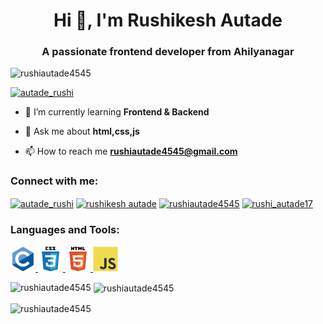 <h1 align="center">Hi 👋, I'm Rushikesh Autade</h1>
<h3 align="center">A passionate frontend developer from Ahilyanagar</h3>

<p align="left"> <img src="https://komarev.com/ghpvc/?username=rushiautade4545&label=Profile%20views&color=0e75b6&style=flat" alt="rushiautade4545" /> </p>

<p align="left"> <a href="https://twitter.com/autade_rushi" target="blank"><img src="https://img.shields.io/twitter/follow/autade_rushi?logo=twitter&style=for-the-badge" alt="autade_rushi" /></a> </p>

- 🌱 I’m currently learning **Frontend & Backend**

- 💬 Ask me about **html,css,js**

- 📫 How to reach me **rushiautade4545@gmail.com**

<h3 align="left">Connect with me:</h3>
<p align="left">
<a href="https://twitter.com/autade_rushi" target="blank"><img align="center" src="https://raw.githubusercontent.com/rahuldkjain/github-profile-readme-generator/master/src/images/icons/Social/twitter.svg" alt="autade_rushi" height="30" width="40" /></a>
<a href="https://linkedin.com/in/rushikesh autade" target="blank"><img align="center" src="https://raw.githubusercontent.com/rahuldkjain/github-profile-readme-generator/master/src/images/icons/Social/linked-in-alt.svg" alt="rushikesh autade" height="30" width="40" /></a>
<a href="https://kaggle.com/rushiautade4545" target="blank"><img align="center" src="https://raw.githubusercontent.com/rahuldkjain/github-profile-readme-generator/master/src/images/icons/Social/kaggle.svg" alt="rushiautade4545" height="30" width="40" /></a>
<a href="https://instagram.com/rushi_autade17" target="blank"><img align="center" src="https://raw.githubusercontent.com/rahuldkjain/github-profile-readme-generator/master/src/images/icons/Social/instagram.svg" alt="rushi_autade17" height="30" width="40" /></a>
</p>

<h3 align="left">Languages and Tools:</h3>
<p align="left"> <a href="https://www.cprogramming.com/" target="_blank" rel="noreferrer"> <img src="https://raw.githubusercontent.com/devicons/devicon/master/icons/c/c-original.svg" alt="c" width="40" height="40"/> </a> <a href="https://www.w3schools.com/css/" target="_blank" rel="noreferrer"> <img src="https://raw.githubusercontent.com/devicons/devicon/master/icons/css3/css3-original-wordmark.svg" alt="css3" width="40" height="40"/> </a> <a href="https://www.w3.org/html/" target="_blank" rel="noreferrer"> <img src="https://raw.githubusercontent.com/devicons/devicon/master/icons/html5/html5-original-wordmark.svg" alt="html5" width="40" height="40"/> </a> <a href="https://developer.mozilla.org/en-US/docs/Web/JavaScript" target="_blank" rel="noreferrer"> <img src="https://raw.githubusercontent.com/devicons/devicon/master/icons/javascript/javascript-original.svg" alt="javascript" width="40" height="40"/> </a> </p>

<p><img align="left" src="https://github-readme-stats.vercel.app/api/top-langs?username=rushiautade4545&show_icons=true&locale=en&layout=compact" alt="rushiautade4545" /></p>

<p>&nbsp;<img align="center" src="https://github-readme-stats.vercel.app/api?username=rushiautade4545&show_icons=true&locale=en" alt="rushiautade4545" /></p>

<p><img align="center" src="https://github-readme-streak-stats.herokuapp.com/?user=rushiautade4545&" alt="rushiautade4545" /></p>
